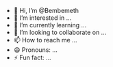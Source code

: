 - 👋 Hi, I’m @Bembemeth
- 👀 I’m interested in ...
- 🌱 I’m currently learning ...
- 💞️ I’m looking to collaborate on ...
- 📫 How to reach me ...
- 😄 Pronouns: ...
- ⚡ Fun fact: ...

<!---
Bembemeth/Bembemeth is a ✨ special ✨ repository because its `README.md` (this file) appears on your GitHub profile.
You can click the Preview link to take a look at your changes.
--->
